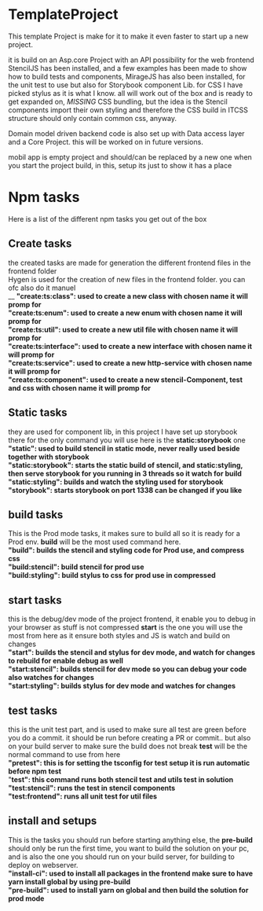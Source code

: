 # TemplateProject
This template Project is make for it to make it even faster to start up a new project.

it is build on an Asp.core Project with an API possibility for the web frontend StencilJS has been installed,
and a few examples has been made to show how to build tests and components, MirageJS has also been installed,
for the unit test to use but also for Storybook component Lib. for CSS I have picked stylus as it is what I know. 
all will work out of the box and is ready to get expanded on, *MISSING* CSS bundling, but the idea is the Stencil
components import their own styling and therefore the CSS build in ITCSS structure should only contain common css,
anyway. 

Domain model driven backend code is also set up with Data access layer and a Core Project. this will be worked on in
future versions. 

mobil app is empty project and should/can be replaced by a new one when you start the project build, in this,
setup its just to show it has a place


# Npm tasks
Here is a list of the different npm tasks you get out of the box

## Create tasks
the created tasks are made for generation the different frontend files in the frontend folder<br />
Hygen is used for the creation of new files in the frontend folder. you can ofc also do it manuel<br />__
__"create:ts:class": used to create a new class with chosen name it will promp for<br />__
__"create:ts:enum": used to create a new enum with chosen name it will promp for<br />__
__"create:ts:util": used to create a new util file with chosen name it will promp for<br />__
__"create:ts:interface": used to create a new interface with chosen name it will promp for<br />__
__"create:ts:service": used to create a new http-service with chosen name it will promp for<br />__
__"create:ts:component": used to create a new stencil-Component, test and css with chosen name it will promp for<br />__

## Static tasks
they are used for component lib, in this project I have set up storybook there for the only command you will 
use here is the __static:storybook__ one<br />
__"static": used to build stencil in static mode, never really used beside together with storybook <br />__
__"static:storybook": starts the static build of stencil, and static:styling, then serve storybook for you running in 3 threads so it watch for build<br />__
__"static:styling": builds and watch the styling used for storybook<br />__
__"storybook": starts storybook on port 1338 can be changed if you like <br />__

## build tasks
This is the Prod mode tasks, it makes sure to build all so it is ready for a Prod env. __build__ will be the 
most used command here.<br />
__"build": builds the stencil and styling code for Prod use, and compress css<br />__
__"build:stencil": build stencil for prod use<br />__
__"build:styling": build stylus to css for prod use in compressed<br />__

## start tasks
this is the debug/dev mode of the project frontend, it enable you to debug in your browser as stuff is not compressed
__start__ is the one you will use the most from here as it ensure both styles and JS is watch and build on changes<br />
__"start": builds the stencil and stylus for dev mode, and watch for changes to rebuild for enable debug as well <br />__
__"start:stencil": builds stencil for dev mode so you can debug your code also watches for changes<br />__
__"start:styling": builds stylus for dev mode and watches for changes<br />__

## test tasks
this is the unit test part, and is used to make sure all test are green before you do a commit. it should be run before 
creating a PR or commit.. but also on your build server to make sure the build does not break __test__ will be the normal
command to use from here<br />
__"pretest": this is for setting the tsconfig for test setup it is run automatic before npm test<br />__
"__test": this command runs both stencil test and utils test in solution <br />__
__"test:stencil": runs the test in stencil components<br />__
__"test:frontend": runs all unit test for util files<br />__


## install and setups
This is the tasks you should run before starting anything else, the __pre-build__ should only be run the first time,
you want to build the solution on your pc, and is also the one you should run on your build server, for building to deploy on webserver.<br />
__"install-ci": used to install all packages in the frontend make sure to have yarn install global by using pre-build<br />__
__"pre-build": used to install yarn on global and then build the solution for prod mode<br />__

